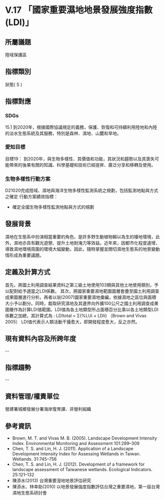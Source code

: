 # V.17 「國家重要濕地地景發展強度指數(LDI)」

## 所屬議題
陸域保護區
## 指標類別
狀態( S )
## 指標對應
### SDGs
15.1
到2020年，根據國際協議規定的義務，保護、恢復和可持續利用陸地和內陸的淡水生態系統及其服務，特別是森林、濕地、山麓和旱地。
### 愛知目標
目標19：
到2020年，與生物多樣性、其價值和功能，其狀況和趨勢以及其喪失可能帶來的後果有關的知識、科學基礎和技術已經提昇、廣泛分享和移轉及使用。
### 生物多樣性行動方案
D21020完成陸域、濕地與海洋生物多樣性監測系統之規劃，包括監測地點與方式之確定
行動方案績效指標：
* 確定全國生物多樣性監測地點與方式的規劃
## 發展背景
濕地在生態系中扮演相當重要的角色，是許多野生動植物賴以為生的棲地環境，此外，濕地亦具有觀光遊憩、提升土地耐淹力等效益。近年來，因都市化程度遽增，導致濕地環境周圍的環境大幅變動，因此，隨時掌握並關切濕地生態系的地景變動情形成為重要議題。
## 定義及計算方式
首先，將國土利用調查結果資料之第三級土地使用103類與其他土地使用類別，予以配對給予適當之LDI係數。
其次，將國家重要濕地範圍圖層套疊至國土利用調查成果圖層進行分析。再者以翁(2007)國家重要濕地彙編，依據濕地之區位與面積大小予以劃分。同時，裁取研究濕地及其邊界向外擴100公尺之國土利用調查成果圖層作為計算LDI值範圍。LDI值為各土地類型所占面積百分比乘以各土地類型LDI係數之加總，其計算式為 :
LDItotal = Σ(%LUi × LDIi) （Brown and Vivas 2005）
LDI值代表示人類活動干擾愈大，即開發程度愈大，反之亦然。
## 現有資料內容及所跨年度
--
## 指標趨勢
--
## 資料管理/權責單位
營建署城鄉發展分署海岸復育課、非營利組織
## 參考資訊
* Brown, M. T. and Vivas M. B. (2005). Landscape Development Intensity Index. Environmental Monitoring and Assessment 101:289–309
* Chen, T. S. and Lin, H. J. (2011). Application of a Landscape Development Intensity Index for Assessing Wetlands in Taiwan. Wetlands. 31:745–756
* Chen, T. S. and Lin, H. J. (2012). Development of a framework for landscape assessment of Taiwanese wetlands. Ecological Indicators. 25:121–132
* 陳添水(2013) 台灣重要溼地地景評估研究
* 陳添水、林幸助(2010) 以地景發展強度指數評估台灣之重要濕地，第一屆台灣濕地生態系研討會